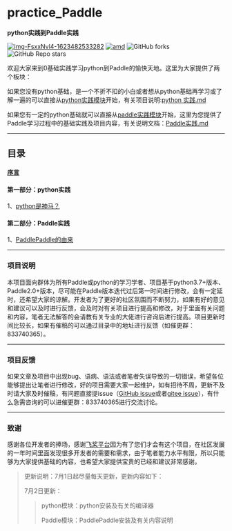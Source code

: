# practice_Paddle
 **python实践到Paddle实践**

[![img-FsxxNvl4-1623482533282](https://img.shields.io/badge/python-3.7%2B-red)](https://www.python.org/)  [![amd](https://img.shields.io/badge/paddlepaddle-2.0%2B-red)](https://www.paddlepaddle.org.cn/)  ![GitHub forks](https://img.shields.io/github/forks/jhcgt4869/practice_Paddle)  ![GitHub Repo stars](https://img.shields.io/github/stars/jhcgt4869/practice_Paddle)



欢迎大家来到0基础实践学习python到Paddle的愉快天地。这里为大家提供了两个板块：

如果您没有python基础，是一个不折不扣的小白或者想从python基础再学习或了解一遍的可以直接从[python实践模块](./python实践)开始，有关项目说明:[python 实践.md](./python实践/python实践.md)

如果您有一定的python基础就可以直接从[paddle实践模块](./paddle实践)开始，这里为您提供了Paddle学习过程中的基础实践及项目内容，有关说明文档：[Paddle实践.md](./Paddle实践/Paddle实践.md)

***

## 目录

#### [**序言**](./序言.md)

#### **第一部分：python实践**

1、[python是神马？](./python实践/python是神马？.md)

#### **第二部分：Paddle实践**

1、[PaddlePaddle的由来](./Paddle实践/PaddlePaddle的由来.md)



***

### 项目说明

本项目面向群体为所有Paddle或python的学习学者、项目基于python3.7+版本、Paddle2.0+版本，尽可能在Paddle版本迭代过后第一时间进行修改，会有一定延时，还希望大家的谅解。开发者为了更好的社区氛围而不断努力，如果有好的意见和建议可以及时进行反馈，会及时对有关项目进行提高和修改，对于里面有关问题和内容，笔者无法解答的会请教有关专业的大佬进行咨询后进行提高。项目更新时间比较长，如果有催稿的可以通过目录中的地址进行反馈（如催更群：833740365）。

***

### 项目反馈

如果文章及项目中出现bug、语病、语法或者笔者失误导致的一切错误，希望各位能够提出让笔者进行修改，好的项目需要大家一起维护，如有招待不周，更新不及时请大家及时催稿，有问题直接提issue（[GitHub issue](https://github.com/jhcgt4869/practice_Paddle/issues)或者[gitee issue](https://gitee.com/jhcgt4869/practice_Paddle/issues)），有什么急需咨询的可以进催更群：833740365进行交流讨论。

***

### 致谢

 感谢各位开发者的捧场，感谢[飞桨平台](https://www.paddlepaddle.org.cn/)因为有了您们才会有这个项目，在社区发展的一年时间里面发现很多开发者的需要和需求，由于笔者能力水平有限，所以只能够为大家提供基础的内容，也希望大家提供宝贵的已经和建议非常感谢。



> 更新说明：7月1日起尽量每天更新，更新内容如下：
>
> 7月2日更新：
>
> > python模块：python安装及有关的编译器
> >
> > Paddle模块：PaddlePaddle安装及有关内容说明
